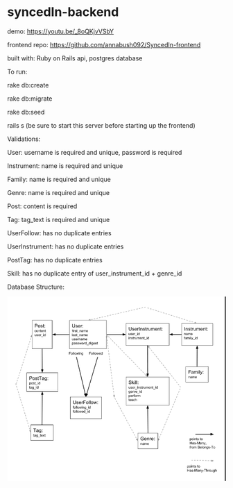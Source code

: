 # syncedIn-backend

demo: https://youtu.be/_8oQKjvVSbY

frontend repo: https://github.com/annabush092/SyncedIn-frontend

built with: Ruby on Rails api, postgres database


To run:

rake db:create

rake db:migrate

rake db:seed

rails s (be sure to start this server before starting up the frontend)


Validations:

  User: username is required and unique, password is required

  Instrument: name is required and unique

  Family: name is required and unique

  Genre: name is required and unique

  Post: content is required

  Tag: tag_text is required and unique

  UserFollow: has no duplicate entries

  UserInstrument: has no duplicate entries

  PostTag: has no duplicate entries

  Skill: has no duplicate entry of user_instrument_id + genre_id


Database Structure:

![Alt text](./backend-wireframe.png)
